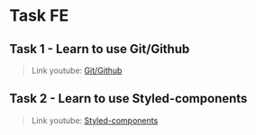 # Task FE
## Task 1 - Learn to use Git/Github
>Link youtube: [Git/Github](https://www.youtube.com/playlist?list=PLodO7Gi1F7R0t9SyEZF5mwfKevCULLjgG)

## Task 2 - Learn to use Styled-components
>Link youtube: [Styled-components](https://www.youtube.com/playlist?list=PLmnsJI3O-fYskJJ2nK1kGPXPzCYOTJAOb)
